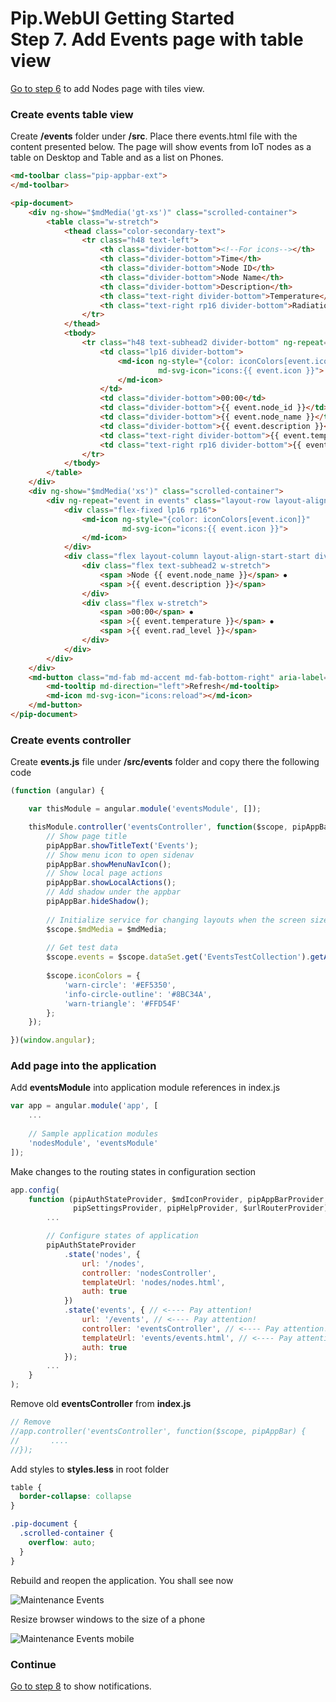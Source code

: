 # Pip.WebUI Getting Started <br/> Step 7. Add Events page with table view

[Go to step 6](https://github.com/pip-webui/pip-webui-sample/blob/master/step6/) to add Nodes page with tiles view.

### Create events table view

Create **/events** folder under **/src**. Place there events.html file with the content presented below. 
The page will show events from IoT nodes as a table on Desktop and Table and as a list on Phones.

```html
<md-toolbar class="pip-appbar-ext">
</md-toolbar>

<pip-document>
    <div ng-show="$mdMedia('gt-xs')" class="scrolled-container">
        <table class="w-stretch">
            <thead class="color-secondary-text">
                <tr class="h48 text-left">
                    <th class="divider-bottom"><!--For icons--></th>
                    <th class="divider-bottom">Time</th>
                    <th class="divider-bottom">Node ID</th>
                    <th class="divider-bottom">Node Name</th>
                    <th class="divider-bottom">Description</th>
                    <th class="text-right divider-bottom">Temperature</th>
                    <th class="text-right rp16 divider-bottom">Radiation level</th>
                </tr>
            </thead>
            <tbody>
                <tr class="h48 text-subhead2 divider-bottom" ng-repeat="event in events">
                    <td class="lp16 divider-bottom">
                        <md-icon ng-style="{color: iconColors[event.icon]}"
                                 md-svg-icon="icons:{{ event.icon }}">
                        </md-icon>
                    </td>
                    <td class="divider-bottom">00:00</td>
                    <td class="divider-bottom">{{ event.node_id }}</td>
                    <td class="divider-bottom">{{ event.node_name }}</td>
                    <td class="divider-bottom">{{ event.description }}</td>
                    <td class="text-right divider-bottom">{{ event.temperature }}</td>
                    <td class="text-right rp16 divider-bottom">{{ event.rad_level }}</td>
                </tr>
            </tbody>
        </table>
    </div>
    <div ng-show="$mdMedia('xs')" class="scrolled-container">
        <div ng-repeat="event in events" class="layout-row layout-align-start-center">
            <div class="flex-fixed lp16 rp16">
                <md-icon ng-style="{color: iconColors[event.icon]}"
                         md-svg-icon="icons:{{ event.icon }}">
                </md-icon>
            </div>
            <div class="flex layout-column layout-align-start-start divider-bottom color-secondary-text tp16 bp16">
                <div class="flex text-subhead2 w-stretch">
                    <span >Node {{ event.node_name }}</span> ⦁
                    <span >{{ event.description }}</span>
                </div>
                <div class="flex w-stretch">
                    <span >00:00</span> ⦁
                    <span >{{ event.temperature }}</span> ⦁
                    <span >{{ event.rad_level }}</span>
                </div>
            </div>
        </div>
    </div>
    <md-button class="md-fab md-accent md-fab-bottom-right" aria-label="refresh">
        <md-tooltip md-direction="left">Refresh</md-tooltip>
        <md-icon md-svg-icon="icons:reload"></md-icon>
    </md-button>
</pip-document>
```

### Create events controller

Create **events.js** file under **/src/events** folder and copy there the following code

```javascript
(function (angular) {

    var thisModule = angular.module('eventsModule', []);

    thisModule.controller('eventsController', function($scope, pipAppBar, $mdMedia) {
        // Show page title
        pipAppBar.showTitleText('Events');
        // Show menu icon to open sidenav
        pipAppBar.showMenuNavIcon();
        // Show local page actions
        pipAppBar.showLocalActions();
        // Add shadow under the appbar
        pipAppBar.hideShadow();
        
        // Initialize service for changing layouts when the screen size changed
        $scope.$mdMedia = $mdMedia;
        
        // Get test data
        $scope.events = $scope.dataSet.get('EventsTestCollection').getAll();
        
        $scope.iconColors = {
            'warn-circle': '#EF5350',
            'info-circle-outline': '#8BC34A',
            'warn-triangle': '#FFD54F'
        };
    });

})(window.angular);
```

### Add page into the application

Add **eventsModule** into application module references in index.js

```javascript
var app = angular.module('app', [
    ...
    
    // Sample application modules
    'nodesModule', 'eventsModule'
]);
```

Make changes to the routing states in configuration section

```javascript
app.config(
    function (pipAuthStateProvider, $mdIconProvider, pipAppBarProvider, pipSideNavProvider,  
              pipSettingsProvider, pipHelpProvider, $urlRouterProvider) {
        ...

        // Configure states of application
        pipAuthStateProvider
            .state('nodes', {
                url: '/nodes',
                controller: 'nodesController',
                templateUrl: 'nodes/nodes.html',
                auth: true
            })
            .state('events', { // <---- Pay attention!
                url: '/events', // <---- Pay attention!
                controller: 'eventsController', // <---- Pay attention!
                templateUrl: 'events/events.html', // <---- Pay attention!
                auth: true
            });
        ...
    }
);
```

Remove old **eventsController** from **index.js**

```javascript
// Remove
//app.controller('eventsController', function($scope, pipAppBar) {
//       ....
//});
```

Add styles to **styles.less** in root folder
```css
table {
  border-collapse: collapse
}

.pip-document {
  .scrolled-container {
    overflow: auto;
  }
}
```

Rebuild and reopen the application. You shall see now

![Maintenance Events](artifacts/maintenance_events.png)

Resize browser windows to the size of a phone

![Maintenance Events mobile](artifacts/maintenance_events_mobile.png)

### Continue

[Go to step 8](https://github.com/pip-webui/pip-webui-sample/blob/master/step8/) to show notifications.
